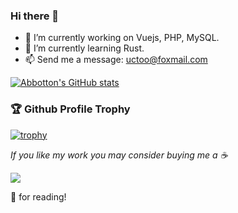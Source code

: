 ### Hi there 👋

- 🔭 I’m currently working on Vuejs, PHP, MySQL.
- 🌱 I’m currently learning Rust.
- 📫 Send me a message: [uctoo@foxmail.com](mailto:uctoo@foxmail.com) 


[![Abbotton's GitHub stats](https://github-readme-stats.vercel.app/api?username=abbotton&show_icons=true&theme=gruvbox)](https://github.com/abbotton)

### 🏆 Github Profile Trophy

[![trophy](https://github-profile-trophy.vercel.app/?username=abbotton&theme=gruvbox&margin-w=10&margin-h=10)](https://github.com/ryo-ma/github-profile-trophy)

*If you like my work you may consider buying me a ☕*

<a href="https://www.buymeacoffee.com/Abbotton" target="_blank"><img src="https://img.buymeacoffee.com/button-api/?text=Buy me a coffee&emoji=&slug=Abbotton&button_colour=FFDD00&font_colour=000000&outline_colour=000000&coffee_colour=ffffff"></a>

🙏 for reading!
